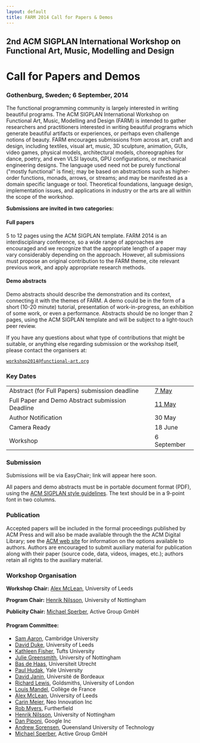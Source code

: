 ```yaml
---
layout: default
title: FARM 2014 Call for Papers & Demos
---
```



## 2nd ACM SIGPLAN International Workshop on Functional Art, Music, Modelling and Design

# Call for Papers and Demos

### Gothenburg, Sweden; 6 September, 2014

The functional programming community is largely interested in writing
beautiful programs. The ACM SIGPLAN International Workshop on
Functional Art, Music, Modelling and Design (FARM) is intended to
gather researchers and practitioners interested in writing beautiful
programs which generate beautiful artifacts or experiences, or perhaps
even challenge notions of beauty. FARM encourages submissions from
across art, craft and design, including textiles, visual art, music,
3D sculpture, animation, GUIs, video games, physical models,
architectural models, choreographies for dance, poetry, and even VLSI
layouts, GPU configurations, or mechanical engineering designs. The
language used need not be purely functional ("mostly functional" is
fine); may be based on abstractions such as higher-order functions,
monads, arrows, or streams; and may be manifested as a domain specific
language or tool. Theoretical foundations, language design,
implementation issues, and applications in industry or the arts are
all within the scope of the workshop.

**Submissions are invited in two categories:**

#### Full papers

5 to 12 pages using the ACM SIGPLAN template. FARM 2014 is an
interdisciplinary conference, so a wide range of approaches are
encouraged and we recognize that the appropriate length of a paper may
vary considerably depending on the approach. However, all submissions
must propose an original contribution to the FARM theme, cite relevant
previous work, and apply appropriate research methods.

#### Demo abstracts

Demo abstracts should describe the demonstration and its context,
connecting it with the themes of FARM. A demo could be in the form of
a short (10-20 minute) tutorial, presentation of work-in-progress, an
exhibition of some work, or even a performance. Abstracts should be no
longer than 2 pages, using the ACM SIGPLAN template and will be
subject to a light-touch peer review.

If you have any questions about what type of contributions that might
be suitable, or anything else regarding submission or the workshop
itself, please contact the organisers at:
  
[`workshop2014@functional-art.org`](mailto:workshop2014@functional-art.org)

### Key Dates

<table>
<tr>
<td style="padding-right:10px">Abstract (for Full Papers) submission deadline</td><td><a href="http://www.timeanddate.com/worldclock/fixedtime.html?msg=FARM+2014+paper+abstracts+due&amp;iso=20140507T2355&amp;p1=1033">7 May</a></td>
</tr>
<tr>
<td style="padding-right:10px">Full Paper and Demo Abstract submission Deadline</td><td><a href="http://www.timeanddate.com/worldclock/fixedtime.html?msg=FARM+2014+papers+and+demo+abstracts+due&amp;iso=20140511T2355&amp;p1=1033">11 May</a></td>
</tr>
<tr>
<td style="padding-right:10px">Author Notification</td><td>30 May</td>
</tr>
<tr>
<td style="padding-right:10px">Camera Ready</td><td>18 June</td>
</tr>
<tr>
<td style="padding-right:10px">Workshop</td><td>6 September</td>
</tr>
</table>

### Submission

Submissions will be via EasyChair; link will appear here soon.

All papers and demo abstracts must be in portable document format
(PDF), using the [ACM SIGPLAN style
guidelines](http://www.acm.org/sigs/sigplan/authorInformation.htm). The
text should be in a 9-point font in two columns.

### Publication

Accepted papers will be included in the formal proceedings published
by ACM Press and will also be made available through the the ACM
Digital Library; see the [ACM web
site](http://authors.acm.org/main.cfm) for information on the options
available to authors. Authors are encouraged to submit auxiliary
material for publication along with their paper (source code, data,
videos, images, etc.); authors retain all rights to the auxiliary
material.

### Workshop Organisation

**Workshop Chair:** [Alex McLean](http://music.leeds.ac.uk/people/alex-mclean/), University of Leeds

**Program Chair:** [Henrik Nilsson](http://www.cs.nott.ac.uk/~nhn/), University of Nottingham

**Publicity Chair:** [Michael Sperber](http://www.deinprogramm.de/sperber/), Active Group GmbH

#### Program Committee:

- [Sam Aaron](http://sam.aaron.name/), Cambridge University
- [David Duke](http://www.comp.leeds.ac.uk/djd/), University of Leeds
- [Kathleen Fisher](http://www.cs.tufts.edu/~kfisher/Kathleen_Fisher/Home.html), Tufts University
- [Julie Greensmith](http://www.cs.nott.ac.uk/~jqg/), University of Nottingham
- [Bas de Haas](http://www.cs.uu.nl/staff/bash.html), Universiteit Utrecht
- [Paul Hudak](http://www.cs.yale.edu/people/hudak.html), Yale University
- [David Janin](http://www.labri.fr/perso/janin/), Université de Bordeaux
- [Richard Lewis](http://www.richard-lewis.me.uk/), Goldsmiths, University of London
- [Louis Mandel](https://www.lri.fr/~mandel/index.en.html), Collège de France
- [Alex McLean](http://music.leeds.ac.uk/people/alex-mclean/), University of Leeds
- [Carin Meier](http://gigasquidsoftware.com/), Neo Innovation Inc
- [Rob Myers](http://robmyers.org/), Furtherfield
- [Henrik Nilsson](http://www.cs.nott.ac.uk/~nhn/), University of Nottingham
- [Dan Piponi](http://blog.sigfpe.com/), Google Inc
- [Andrew Sorensen](http://staff.qut.edu.au/staff/sorensen/), Queensland University of Technology
- [Michael Sperber](http://www.deinprogramm.de/sperber/), Active Group GmbH
